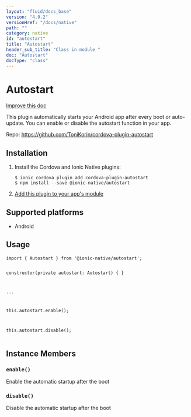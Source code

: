 ```yaml
---
layout: "fluid/docs_base"
version: "4.9.2"
versionHref: "/docs/native"
path: ""
category: native
id: "autostart"
title: "Autostart"
header_sub_title: "Class in module "
doc: "Autostart"
docType: "class"
---
```


<h1 class="api-title">Autostart</h1>

<a class="improve-v2-docs" href="http://github.com/ionic-team/ionic-native/edit/master/src/@ionic-native/plugins/autostart/index.ts#L1">
  Improve this doc
</a>







<p>This plugin automatically starts your Android app after every boot or auto-update.
You can enable or disable the autostart function in your app.</p>


<p>Repo:
  <a href="https://github.com/ToniKorin/cordova-plugin-autostart">
    https://github.com/ToniKorin/cordova-plugin-autostart
  </a>
</p>


<h2><a class="anchor" name="installation" href="#installation"></a>Installation</h2>
<ol class="installation">
  <li>Install the Cordova and Ionic Native plugins:<br>
    <pre><code class="nohighlight">$ ionic cordova plugin add cordova-plugin-autostart
$ npm install --save @ionic-native/autostart
</code></pre>
  </li>
  <li><a href="https://ionicframework.com/docs/native/#Add_Plugins_to_Your_App_Module">Add this plugin to your app's module</a></li>
</ol>



<h2><a class="anchor" name="platforms" href="#platforms"></a>Supported platforms</h2>
<ul>
  <li>Android</li>
</ul>






<h2><a class="anchor" name="usage" href="#usage"></a>Usage</h2>
<pre><code class="lang-typescript">import { Autostart } from &#39;@ionic-native/autostart&#39;;


constructor(private autostart: Autostart) { }

...

this.autostart.enable();

this.autostart.disable();
</code></pre>








<h2><a class="anchor" name="instance-members" href="#instance-members"></a>Instance Members</h2>
<h3><a class="anchor" name="enable" href="#enable"></a><code>enable()</code></h3>




Enable the automatic startup after the boot



<h3><a class="anchor" name="disable" href="#disable"></a><code>disable()</code></h3>




Disable the automatic startup after the boot









